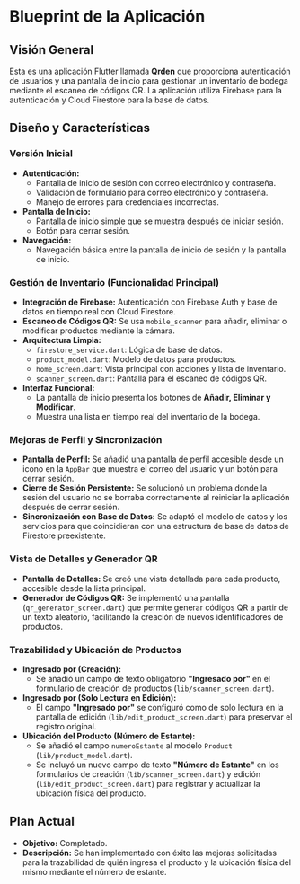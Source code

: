 # Blueprint de la Aplicación

## Visión General

Esta es una aplicación Flutter llamada **Qrden** que proporciona autenticación de usuarios y una pantalla de inicio para gestionar un inventario de bodega mediante el escaneo de códigos QR. La aplicación utiliza Firebase para la autenticación y Cloud Firestore para la base de datos.

## Diseño y Características

### Versión Inicial

*   **Autenticación:**
    *   Pantalla de inicio de sesión con correo electrónico y contraseña.
    *   Validación de formulario para correo electrónico y contraseña.
    *   Manejo de errores para credenciales incorrectas.
*   **Pantalla de Inicio:**
    *   Pantalla de inicio simple que se muestra después de iniciar sesión.
    *   Botón para cerrar sesión.
*   **Navegación:**
    *   Navegación básica entre la pantalla de inicio de sesión y la pantalla de inicio.

### Gestión de Inventario (Funcionalidad Principal)

*   **Integración de Firebase:** Autenticación con Firebase Auth y base de datos en tiempo real con Cloud Firestore.
*   **Escaneo de Códigos QR:** Se usa `mobile_scanner` para añadir, eliminar o modificar productos mediante la cámara.
*   **Arquitectura Limpia:**
    *   `firestore_service.dart`: Lógica de base de datos.
    *   `product_model.dart`: Modelo de datos para productos.
    *   `home_screen.dart`: Vista principal con acciones y lista de inventario.
    *   `scanner_screen.dart`: Pantalla para el escaneo de códigos QR.
*   **Interfaz Funcional:**
    *   La pantalla de inicio presenta los botones de **Añadir, Eliminar y Modificar**.
    *   Muestra una lista en tiempo real del inventario de la bodega.

### Mejoras de Perfil y Sincronización

*   **Pantalla de Perfil:** Se añadió una pantalla de perfil accesible desde un icono en la `AppBar` que muestra el correo del usuario y un botón para cerrar sesión.
*   **Cierre de Sesión Persistente:** Se solucionó un problema donde la sesión del usuario no se borraba correctamente al reiniciar la aplicación después de cerrar sesión.
*   **Sincronización con Base de Datos:** Se adaptó el modelo de datos y los servicios para que coincidieran con una estructura de base de datos de Firestore preexistente.

### Vista de Detalles y Generador QR

*   **Pantalla de Detalles:** Se creó una vista detallada para cada producto, accesible desde la lista principal.
*   **Generador de Códigos QR:** Se implementó una pantalla (`qr_generator_screen.dart`) que permite generar códigos QR a partir de un texto aleatorio, facilitando la creación de nuevos identificadores de productos.

### Trazabilidad y Ubicación de Productos

*   **Ingresado por (Creación):**
    *   Se añadió un campo de texto obligatorio **"Ingresado por"** en el formulario de creación de productos (`lib/scanner_screen.dart`).
*   **Ingresado por (Solo Lectura en Edición):**
    *   El campo **"Ingresado por"** se configuró como de solo lectura en la pantalla de edición (`lib/edit_product_screen.dart`) para preservar el registro original.
*   **Ubicación del Producto (Número de Estante):**
    *   Se añadió el campo `numeroEstante` al modelo `Product` (`lib/product_model.dart`).
    *   Se incluyó un nuevo campo de texto **"Número de Estante"** en los formularios de creación (`lib/scanner_screen.dart`) y edición (`lib/edit_product_screen.dart`) para registrar y actualizar la ubicación física del producto.

## Plan Actual

*   **Objetivo:** Completado.
*   **Descripción:** Se han implementado con éxito las mejoras solicitadas para la trazabilidad de quién ingresa el producto y la ubicación física del mismo mediante el número de estante.
